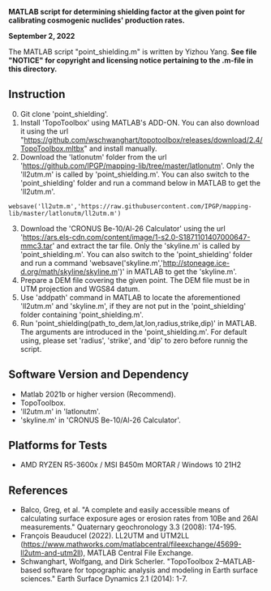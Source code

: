 **MATLAB script for determining shielding factor at the given point for calibrating cosmogenic nuclides' production rates.**

**September 2, 2022**

The MATLAB script "point_shielding.m" is written by Yizhou Yang. **See file "NOTICE" for copyright and licensing notice pertaining to the .m-file in this directory.**

## Instruction
 0. Git clone 'point_shielding'.
 1. Install 'TopoToolbox' using MATLAB's ADD-ON. You can also download it using the url "https://github.com/wschwanghart/topotoolbox/releases/download/2.4/TopoToolbox.mltbx" and install manually.
 2. Download the 'latlonutm' folder from the url 'https://github.com/IPGP/mapping-lib/tree/master/latlonutm'. Only the 'll2utm.m' is called by 'point_shielding.m'. You can also switch to the 'point_shielding' folder and run a command below in MATLAB to get the 'll2utm.m'.
```
websave('ll2utm.m','https://raw.githubusercontent.com/IPGP/mapping-lib/master/latlonutm/ll2utm.m')
```
 3. Download the 'CRONUS Be-10/Al-26 Calculator' using the url 'https://ars.els-cdn.com/content/image/1-s2.0-S1871101407000647-mmc3.tar' and extract the tar file. Only the 'skyline.m' is called by 'point_shielding.m'. You can also switch to the 'point_shielding' folder and run a command 'websave('skyline.m','http://stoneage.ice-d.org/math/skyline/skyline.m')' in MATLAB to get the 'skyline.m'.
 4. Prepare a DEM file covering the given point. The DEM file must be in UTM projection and WGS84 datum.
 5. Use 'addpath' command in MATLAB to locate the aforementioned 'll2utm.m' and 'skyline.m', if they are not put in the 'point_shielding' folder containing 'point_shielding.m'.
 6. Run 'point_shielding(path_to_dem,lat,lon,radius,strike,dip)' in MATLAB. The arguments are introduced in the 'point_shielding.m'. For default using, please set 'radius', 'strike', and 'dip' to zero before runnig the script.

## Software Version and Dependency
 - Matlab 2021b or higher version (Recommend).
 - TopoToolbox.
 - 'll2utm.m' in 'latlonutm'.
 - 'skyline.m' in 'CRONUS Be-10/Al-26 Calculator'.

## Platforms for Tests
 - AMD RYZEN R5-3600x / MSI B450m MORTAR / Windows 10 21H2

## References
 - Balco, Greg, et al. "A complete and easily accessible means of calculating surface exposure ages or erosion rates from 10Be and 26Al measurements." Quaternary geochronology 3.3 (2008): 174-195.
 - François Beauducel (2022). LL2UTM and UTM2LL (https://www.mathworks.com/matlabcentral/fileexchange/45699-ll2utm-and-utm2ll), MATLAB Central File Exchange.
 - Schwanghart, Wolfgang, and Dirk Scherler. "TopoToolbox 2–MATLAB-based software for topographic analysis and modeling in Earth surface sciences." Earth Surface Dynamics 2.1 (2014): 1-7.
